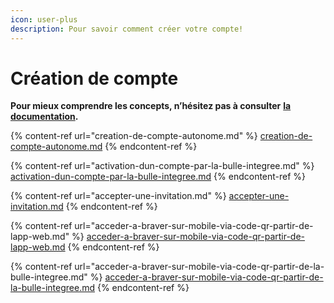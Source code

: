 ```yaml
---
icon: user-plus
description: Pour savoir comment créer votre compte!
---
```


# Création de compte

**Pour mieux comprendre les concepts, n’hésitez pas à consulter** [**la documentation**](https://support.braver.net/pour-les-professionnels/creation-de-compte)**.**

{% content-ref url="creation-de-compte-autonome.md" %}
[creation-de-compte-autonome.md](creation-de-compte-autonome.md)
{% endcontent-ref %}

{% content-ref url="activation-dun-compte-par-la-bulle-integree.md" %}
[activation-dun-compte-par-la-bulle-integree.md](activation-dun-compte-par-la-bulle-integree.md)
{% endcontent-ref %}

{% content-ref url="accepter-une-invitation.md" %}
[accepter-une-invitation.md](accepter-une-invitation.md)
{% endcontent-ref %}

{% content-ref url="acceder-a-braver-sur-mobile-via-code-qr-partir-de-lapp-web.md" %}
[acceder-a-braver-sur-mobile-via-code-qr-partir-de-lapp-web.md](acceder-a-braver-sur-mobile-via-code-qr-partir-de-lapp-web.md)
{% endcontent-ref %}

{% content-ref url="acceder-a-braver-sur-mobile-via-code-qr-partir-de-la-bulle-integree.md" %}
[acceder-a-braver-sur-mobile-via-code-qr-partir-de-la-bulle-integree.md](acceder-a-braver-sur-mobile-via-code-qr-partir-de-la-bulle-integree.md)
{% endcontent-ref %}
